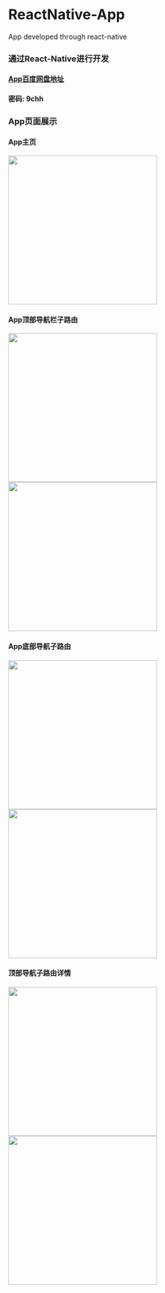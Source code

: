 # ReactNative-App

App developed through react-native

### 通过React-Native进行开发

#### [App百度网盘地址](https://pan.baidu.com/s/1LQR_Mbq-zTHd5cyzVMJdZg) 

#### 密码: 9chh

### App页面展示

#### App主页

<img src="http://p7ik6bm59.bkt.clouddn.com/856348822.jpg" width="300" hegiht="400" align=center />

#### App顶部导航栏子路由

<img src="http://p7ik6bm59.bkt.clouddn.com/2022658979.jpg" width="300" hegiht="400" align=center />

<img src="http://p7ik6bm59.bkt.clouddn.com/357522919.jpg" width="300" hegiht="400" align=center />

#### App底部导航子路由

<img src="http://p7ik6bm59.bkt.clouddn.com/1112890189.jpg" width="300" hegiht="400" align=center />

<img src="http://p7ik6bm59.bkt.clouddn.com/1124056954.jpg" width="300" hegiht="400" align=center />

#### 顶部导航子路由详情

<img src="http://p7ik6bm59.bkt.clouddn.com/417077201.jpg" width="300" hegiht="400" align=center />

<img src="http://p7ik6bm59.bkt.clouddn.com/1647054350.jpg" width="300" hegiht="400" align=center />
